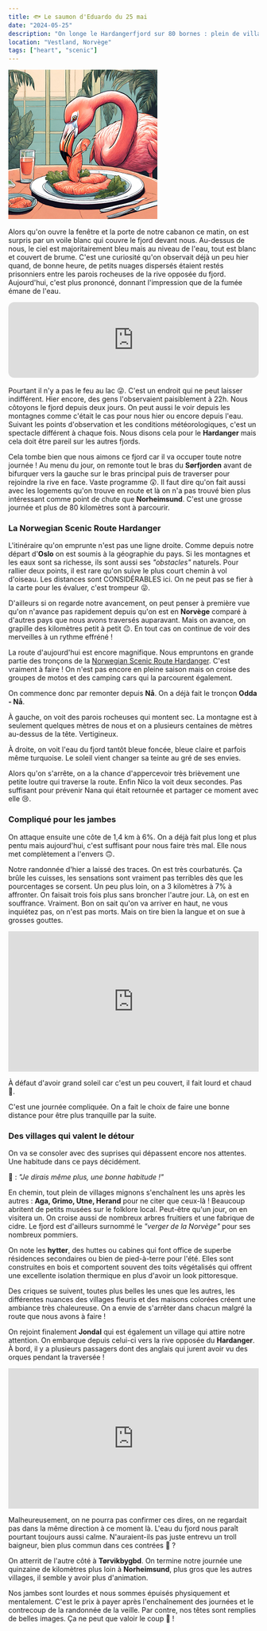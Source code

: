 ```yaml
---
title: 🐟 Le saumon d'Eduardo du 25 mai
date: "2024-05-25"
description: "On longe le Hardangerfjord sur 80 bornes : plein de villages très mignons en cours de route !"
location: "Vestland, Norvège"
tags: ["heart", "scenic"]
---
```


![Saumon d'Eduardo](../saumon_eduardo.png)

Alors qu'on ouvre la fenêtre et la porte de notre cabanon ce matin, on est surpris par un voile blanc qui couvre le fjord devant nous. Au-dessus de nous, le ciel est majoritairement bleu mais au niveau de l'eau, tout est blanc et couvert de brume. C'est une curiosité qu'on observait déjà un peu hier quand, de bonne heure, de petits nuages dispersés étaient restés prisonniers entre les parois rocheuses de la rive opposée du fjord. Aujourd'hui, c'est plus prononcé, donnant l'impression que de la fumée émane de l'eau.

<iframe style="border-radius:12px" src="https://open.spotify.com/embed/track/0XHWClSz0v6RIaRSGqJH3X?utm_source=generator" width="100%" height="152" frameBorder="0" allow="autoplay; clipboard-write; encrypted-media; picture-in-picture" loading="lazy"></iframe>

Pourtant il n'y a pas le feu au lac 😜. C'est un endroit qui ne peut laisser indifférent. Hier encore, des gens l'observaient paisiblement à 22h. Nous côtoyons le fjord depuis deux jours. On peut aussi le voir depuis les montagnes comme c'était le cas pour nous hier ou encore depuis l'eau. Suivant les points d'observation et les conditions météorologiques, c'est un spectacle différent à chaque fois. Nous disons cela pour le **Hardanger** mais cela doit être pareil sur les autres fjords.

Cela tombe bien que nous aimons ce fjord car il va occuper toute notre journée ! Au menu du jour, on remonte tout le bras du **Sørfjorden** avant de bifurquer vers la gauche sur le bras principal puis de traverser pour rejoindre la rive en face. Vaste programme 😲. Il faut dire qu'on fait aussi avec les logements qu'on trouve en route et là on n'a pas trouvé bien plus intéressant comme point de chute que **Norheimsund**. C'est une grosse journée et plus de 80 kilomètres sont à parcourir.

### La Norwegian Scenic Route Hardanger

L'itinéraire qu'on emprunte n'est pas une ligne droite. Comme depuis notre départ d'**Oslo** on est soumis à la géographie du pays. Si les montagnes et les eaux sont sa richesse, ils sont aussi ses _"obstacles"_ naturels. Pour rallier deux points, il est rare qu'on suive le plus court chemin à vol d'oiseau. Les distances sont CONSIDÉRABLES ici. On ne peut pas se fier à la carte pour les évaluer, c'est trompeur 😜.

D'ailleurs si on regarde notre avancement, on peut penser à première vue qu'on n'avance pas rapidement depuis qu'on est en **Norvège** comparé à d'autres pays que nous avons traversés auparavant. Mais on avance, on grapille des kilomètres petit à petit 😉. En tout cas on continue de voir des merveilles à un rythme effréné !

La route d'aujourd'hui est encore magnifique. Nous empruntons en grande partie des tronçons de la [Norwegian Scenic Route Hardanger](https://www.visitnorway.com/places-to-go/fjord-norway/the-hardangerfjord-region/listings-hardanger-fjord/norwegian-scenic-route-hardanger/186818/). C'est vraiment à faire ! On n'est pas encore en pleine saison mais on croise des groupes de motos et des camping cars qui la parcourent également.

On commence donc par remonter depuis **Nå**. On a déjà fait le tronçon **Odda - Nå**.

À gauche, on voit des parois rocheuses qui montent sec. La montagne est à seulement quelques mètres de nous et on a plusieurs centaines de mètres au-dessus de la tête. Vertigineux.

À droite, on voit l'eau du fjord tantôt bleue foncée, bleue claire et parfois même turquoise. Le soleil vient changer sa teinte au gré de ses envies.

Alors qu'on s'arrête, on a la chance d'appercevoir très brièvement une petite loutre qui traverse la route. Enfin Nico la voit deux secondes. Pas suffisant pour prévenir Nana qui était retournée et partager ce moment avec elle 😢.

### Compliqué pour les jambes

On attaque ensuite une côte de
1,4 km à 6%. On a déjà fait plus long et plus pentu mais aujourd'hui, c'est suffisant pour nous faire très mal. Elle nous met complètement a l'envers 🙃.

Notre randonnée d'hier a laissé des traces. On est très courbaturés. Ça brûle les cuisses, les sensations sont vraiment pas terribles dès que les pourcentages se corsent. Un peu plus loin, on a 3 kilomètres à 7% à affronter. On faisait trois fois plus sans broncher l'autre jour. Là, on est en souffrance. Vraiment. Bon on sait qu'on va arriver en haut, ne vous inquiétez pas, on n'est pas morts. Mais on tire bien la langue et on sue à grosses gouttes.

<div style="width: 100%; height: 0; position: relative; padding-bottom: 56%;"><iframe src="https://giphy.com/embed/1yLn2tr9h33QUwY9Ob" style="top: 0; left: 0; width: 100%; height: 100%; position: absolute; border: 0;" allowfullscreen scrolling="no" allow="encrypted-media;" class="giphy-embed"></iframe></div>
 
À défaut d'avoir grand soleil car c'est un peu couvert, il fait lourd et chaud 🥵.

C'est une journée compliquée. On a fait le choix de faire une bonne distance pour être plus tranquille par la suite.

### Des villages qui valent le détour

On va se consoler avec des suprises qui dépassent encore nos attentes. Une habitude dans ce pays décidément.

🦩 : _"Je dirais même plus, une bonne habitude !"_

En chemin, tout plein de villages mignons s'enchaînent les uns après les autres : **Aga, Grimo, Utne, Herand** pour ne citer que ceux-là !
Beaucoup abritent de petits musées sur le folklore local. Peut-être qu'un jour, on en visitera un. On croise aussi de nombreux arbres fruitiers et une fabrique de cidre. Le fjord est d'ailleurs surnommé le _"verger de la Norvège"_ pour ses nombreux pommiers.

On note les **hytter**, des huttes ou cabines qui font office de superbe résidences secondaires ou bien de pied-à-terre pour l'été. Elles sont construites en bois et comportent souvent des toits végétalisés qui offrent une excellente isolation thermique en plus d'avoir un look pittoresque.

Des criques se suivent, toutes plus belles les unes que les autres, les différentes nuances des villages fleuris et des maisons colorées créent une ambiance très chaleureuse. On a envie de s'arrêter dans chacun malgré la route que nous avons à faire !

On rejoint finalement **Jondal** qui est également un village qui attire notre attention. On embarque depuis celui-ci vers la rive opposée du **Hardanger**. À bord, il y a plusieurs passagers dont des anglais qui jurent avoir vu des orques pendant la traversée !

<div style="width: 100%; height: 0; position: relative; padding-bottom: 56%;"><iframe src="https://giphy.com/embed/I1r5jpUvdGra8" style="top: 0; left: 0; width: 100%; height: 100%; position: absolute; border: 0;" allowfullscreen scrolling="no" allow="encrypted-media;" class="giphy-embed"></iframe></div>

Malheureusement, on ne pourra pas confirmer ces dires, on ne regardait pas dans la même direction à ce moment là. L'eau du fjord nous paraît pourtant toujours aussi calme. N'auraient-ils pas juste entrevu un troll baigneur, bien plus commun dans ces contrées 🤔 ?

On atterrit de l'autre côté à **Tørvikbygbd**. On termine notre journée une quinzaine de kilomètres plus loin à **Norheimsund**, plus gros que les autres villages, il semble y avoir plus d'animation.

Nos jambes sont lourdes et nous sommes épuisés physiquement et mentalement. C'est le prix à payer après l'enchaînement des journées et le contrecoup de la randonnée de la veille. Par contre, nos têtes sont remplies de belles images. Ça ne peut que valoir le coup 🤩 !
